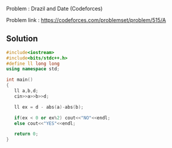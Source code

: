 
Problem : Drazil and Date (Codeforces)

Problem link : https://codeforces.com/problemset/problem/515/A

## Solution

```C++
#include<iostream>
#include<bits/stdc++.h>
#define ll long long
using namespace std;

int main()
{
   ll a,b,d;
   cin>>a>>b>>d;

   ll ex = d - abs(a)-abs(b);

   if(ex < 0 or ex%2) cout<<"NO"<<endl;
   else cout<<"YES"<<endl;

   return 0;
}

```
